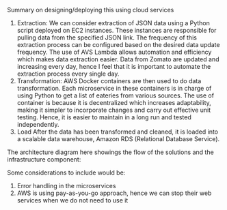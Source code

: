 Summary on designing/deploying this using cloud services 



1. Extraction:
We can consider extraction of JSON data using a Python script deployed on EC2 instances. These instances are responsible for pulling data from the specified JSON link. The frequency of this extraction process can be configured based on the desired data update frequency. The use of AVS Lambda allows automation and efficiency which makes data extraction easier. Data from Zomato are updated and increasing every day, hence I feel that it is important to automate the extraction process every single day. 
2. Transformation:
AWS Docker containers are then used to do data transformation. Each microservice in these containers is in charge of using Python to get a list of eateries from various sources. The use of container is because it is decentralized which increases adaptability, making it simpler to incorporate changes and carry out effective unit testing. Hence, it is easier to maintain in a long run and tested independently. 
3. Load
After the data has been transformed and cleaned, it is loaded into a scalable data warehouse, Amazon RDS (Relational Database Service). 

The architecture diagram here showings the flow of the solutions and the infrastructure component: 



 

Some considerations to include would be: 
1.	Error handling in the microservices 
2.	AWS is using pay-as-you-go approach, hence we can stop their web services when we do not need to use it 

